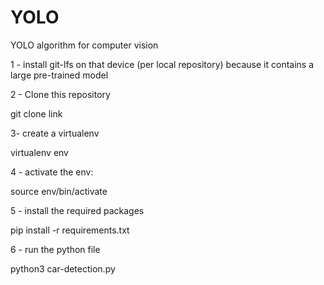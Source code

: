 # YOLO
YOLO algorithm for computer vision 

1 - install git-lfs on that device (per local repository) because it contains a large pre-trained model

2 - Clone this repository

git clone link

3- create a virtualenv

virtualenv env

4 - activate the env:

source env/bin/activate

5 - install the required packages

pip install -r requirements.txt

6 - run the python file

python3 car-detection.py
